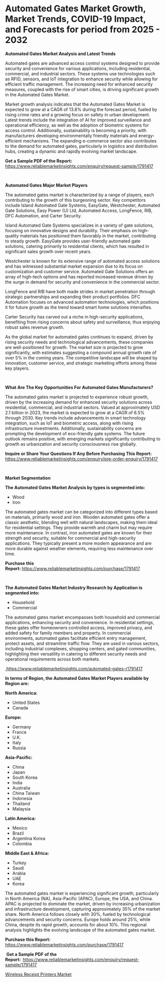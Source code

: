 <p><h1>Automated Gates Market Growth, Market Trends, COVID-19 Impact, and Forecasts for period from 2025 - 2032</h1></p><p><strong>Automated Gates Market Analysis and Latest Trends</strong></p>
<p><p>Automated gates are advanced access control systems designed to provide security and convenience for various applications, including residential, commercial, and industrial sectors. These systems use technologies such as RFID, sensors, and IoT integration to enhance security while allowing for efficient traffic management. The increasing need for enhanced security measures, coupled with the rise of smart cities, is driving significant growth in the Automated Gates Market.</p><p>Market growth analysis indicates that the Automated Gates Market is expected to grow at a CAGR of 13.8% during the forecast period, fueled by rising crime rates and a growing focus on safety in urban development. Latest trends include the integration of AI for improved surveillance and operational efficiency, as well as the adoption of biometric systems for access control. Additionally, sustainability is becoming a priority, with manufacturers developing environmentally friendly materials and energy-efficient mechanisms. The expanding e-commerce sector also contributes to the demand for automated gates, particularly in logistics and distribution hubs, creating a dynamic and rapidly evolving market landscape.</p></p>
<p><strong>Get a Sample PDF of the Report:&nbsp;</strong> <a href="https://www.reliablemarketinsights.com/enquiry/request-sample/1791417?utm_campaign=2232&utm_medium=2&utm_source=Github&utm_content=ia&utm_term=09042025&utm_id=automated-gates">https://www.reliablemarketinsights.com/enquiry/request-sample/1791417</a></p>
<p>&nbsp;</p>
<p><strong>Automated Gates Major Market Players</strong></p>
<p><p>The automated gates market is characterized by a range of players, each contributing to the growth of this burgeoning sector. Key competitors include Island Automated Gate Systems, EasyGate, Westchester, Automated Gate Solutions, Easy Power (U) Ltd, Automated Access, LongFence, RIB, DFC Automation, and Carter Security.</p><p>Island Automated Gate Systems specializes in a variety of gate solutions, focusing on innovative designs and durability. Their emphasis on high-quality materials has positioned them favorably in the market, contributing to steady growth. EasyGate provides user-friendly automated gate solutions, catering primarily to residential clients, which has resulted in significant sales growth over recent years.</p><p>Westchester is known for its extensive range of automated access solutions and has witnessed substantial market expansion due to its focus on customization and customer service. Automated Gate Solutions offers an array of high-tech options and has reported increased revenue driven by the surge in demand for security and convenience in the commercial sector.</p><p>LongFence and RIB have both made strides in market penetration through strategic partnerships and expanding their product portfolios. DFC Automation focuses on advanced automation technologies, which positions it for future growth as the trend toward smart home solutions intensifies.</p><p>Carter Security has carved out a niche in high-security applications, benefiting from rising concerns about safety and surveillance, thus enjoying robust sales revenue growth.</p><p>As the global market for automated gates continues to expand, driven by rising security needs and technological advancements, these companies are well-positioned for growth. The market size is projected to grow significantly, with estimates suggesting a compound annual growth rate of over 5% in the coming years. The competitive landscape will be shaped by innovation, customer service, and strategic marketing efforts among these key players.</p></p>
<p>&nbsp;</p>
<p><strong>What Are The Key Opportunities For Automated Gates Manufacturers?</strong></p>
<p><p>The automated gates market is projected to experience robust growth, driven by the increasing demand for enhanced security solutions across residential, commercial, and industrial sectors. Valued at approximately USD 2.1 billion in 2023, the market is expected to grow at a CAGR of 6.5% through 2030. Key trends include advancements in smart technology integration, such as IoT and biometric access, along with rising infrastructure investments. Additionally, sustainability concerns are prompting the development of eco-friendly gate systems. The future outlook remains positive, with emerging markets significantly contributing to growth as urbanization and security consciousness rise globally.</p></p>
<p><strong>Inquire or Share Your Questions If Any Before Purchasing This Report:</strong> <a href="https://www.reliablemarketinsights.com/enquiry/pre-order-enquiry/1791417?utm_campaign=2232&utm_medium=2&utm_source=Github&utm_content=ia&utm_term=09042025&utm_id=automated-gates">https://www.reliablemarketinsights.com/enquiry/pre-order-enquiry/1791417</a></p>
<p>&nbsp;</p>
<p><strong>Market Segmentation</strong></p>
<p><strong>The Automated Gates Market Analysis by types is segmented into:</strong></p>
<p><ul><li>Wood</li><li>Iron</li></ul></p>
<p><p>The automated gates market can be categorized into different types based on materials, primarily wood and iron. Wooden automated gates offer a classic aesthetic, blending well with natural landscapes, making them ideal for residential settings. They provide warmth and charm but may require more maintenance. In contrast, iron automated gates are known for their strength and security, suitable for commercial and high-security applications. They typically present a more modern appearance and are more durable against weather elements, requiring less maintenance over time.</p></p>
<p><strong>Purchase this Report:&nbsp;</strong><a href="https://www.reliablemarketinsights.com/purchase/1791417?utm_campaign=2232&utm_medium=2&utm_source=Github&utm_content=ia&utm_term=09042025&utm_id=automated-gates">https://www.reliablemarketinsights.com/purchase/1791417</a></p>
<p>&nbsp;</p>
<p><strong>The Automated Gates Market Industry Research by Application is segmented into:</strong></p>
<p><ul><li>Household</li><li>Commercial</li></ul></p>
<p><p>The automated gates market encompasses both household and commercial applications, enhancing security and convenience. In residential settings, these gates offer homeowners controlled access, improved privacy, and added safety for family members and property. In commercial environments, automated gates facilitate efficient entry management, protect assets, and streamline traffic flow. They are used in various sectors, including industrial complexes, shopping centers, and gated communities, highlighting their versatility in catering to different security needs and operational requirements across both markets.</p></p>
<p><a href="https://www.reliablemarketinsights.com/automated-gates-r1791417?utm_campaign=2232&utm_medium=2&utm_source=Github&utm_content=ia&utm_term=09042025&utm_id=automated-gates">&nbsp;https://www.reliablemarketinsights.com/automated-gates-r1791417</a></p>
<p><strong>In terms of Region, the Automated Gates Market Players available by Region are:</strong></p>
<p>
    <p> <strong> North America: </strong>
        <ul>
            <li>United States</li>
            <li>Canada</li>
        </ul>
        </p> 
    <p> <strong> Europe: </strong>
        <ul>
            <li>Germany</li>
            <li>France</li>
            <li>U.K.</li>
            <li>Italy</li>
            <li>Russia</li>
        </ul>
        </p> 
    <p> <strong> Asia-Pacific: </strong>
        <ul>
            <li>China</li>
            <li>Japan</li>
            <li>South Korea</li>
            <li>India</li>
            <li>Australia</li>
            <li>China Taiwan</li>
            <li>Indonesia</li>
            <li>Thailand</li>
            <li>Malaysia</li>
        </ul>
        </p> 
    <p> <strong> Latin America: </strong>
        <ul>
            <li>Mexico</li>
            <li>Brazil</li>
            <li>Argentina Korea</li>
            <li>Colombia</li>
        </ul>
        </p> 
    <p> <strong> Middle East & Africa: </strong>
        <ul>
            <li>Turkey</li>
            <li>Saudi</li>
            <li>Arabia</li>
            <li>UAE</li>
            <li>Korea</li>
        </ul>
    </p>
    </p>
<p><p>The automated gates market is experiencing significant growth, particularly in North America (NA), Asia-Pacific (APAC), Europe, the USA, and China. APAC is projected to dominate the market, driven by increasing urbanization and infrastructure development, capturing approximately 35% of the market share. North America follows closely with 30%, fueled by technological advancements and security concerns. Europe holds around 25%, while China, despite its rapid growth, accounts for about 10%. This regional analysis highlights the evolving landscape of the automated gates market.</p></p>
<p><strong>Purchase this Report: </strong><a href="https://www.reliablemarketinsights.com/purchase/1791417?utm_campaign=2232&utm_medium=2&utm_source=Github&utm_content=ia&utm_term=09042025&utm_id=automated-gates">https://www.reliablemarketinsights.com/purchase/1791417</a></p>
<p>&nbsp;<strong>Get a Sample PDF of the Report:&nbsp;&nbsp;</strong><a href="https://www.reliablemarketinsights.com/enquiry/request-sample/1791417?utm_campaign=2232&utm_medium=2&utm_source=Github&utm_content=ia&utm_term=09042025&utm_id=automated-gates">https://www.reliablemarketinsights.com/enquiry/request-sample/1791417</a></p>
<p><strong></strong></p>
<p><p><a href="https://github.com/mauripalmi/Market-Research-Report-List-6/blob/main/wireless-receipt-printers-market.md?utm_campaign=2232&utm_medium=2&utm_source=Github&utm_content=ia&utm_term=09042025&utm_id=automated-gates">Wireless Receipt Printers Market</a></p></p>